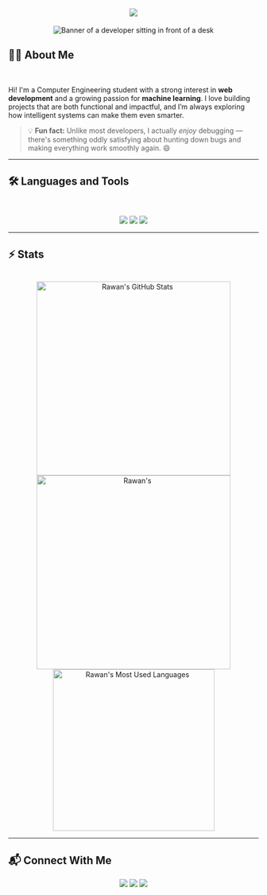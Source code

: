 <div style="text-align: center;"> 
    <h1>
        <img src="https://readme-typing-svg.herokuapp.com/?font=Inter&size=48&center=true&vCenter=true&width=500&height=70&color=4493F8&duration=4000&lines=Hi+There!+👋;+I'm+Rawan+Ahmed;" />
    </h1>
</div>

<p align="center">
  <img src="https://user-images.githubusercontent.com/74038190/216655813-c9147cb2-cfee-4955-b591-52cac08f1f60.gif" alt="Banner of a developer sitting in front of a desk">
</p>

## 👨‍💻 About Me

<br>

Hi! I'm a Computer Engineering student with a strong interest in **web development** and a growing passion for **machine learning**. I love building projects that are both functional and impactful, and I’m always exploring how intelligent systems can make them even smarter.

> 💡 **Fun fact:** Unlike most developers, I actually _enjoy_ debugging — there's something oddly satisfying about hunting down bugs and making everything work smoothly again. 😄

<hr>

## 🛠️ Languages and Tools

<br>
<p align="center">
  <img src="https://skillicons.dev/icons?i=cpp,cs,c,arduino,java,nodejs,react,mongodb" />
  <img src="https://skillicons.dev/icons?i=html,css,sass,tailwind,js,ts,dart,flutter,git,postman" />
  <img src="https://skillicons.dev/icons?i=python,tensorflow,anaconda,linux,bash" />
</p>
<hr>

## ⚡️ Stats

<br>

<div align=center>
  <img width=390 src="https://github-readme-stats.vercel.app/api?username=Rawan227&theme=transparent&count_private=true&show_icons=true&rank_icon=github&locale=en" alt="Rawan's GitHub Stats" />
  <img width=390 src="https://github-readme-streak-stats.herokuapp.com/?user=Rawan227&theme=transparent&count_private=true&border_radius=10&locale=en" alt="Rawan's" />
  <img width=325 src="https://github-readme-stats.vercel.app/api/top-langs?username=Rawan227&theme=transparent&layout=donut&hide=css&langs_count=8&border_radius=10&show_icons=true&locale=en" alt="Rawan's Most Used Languages" />
</div>

<hr>

## 📬 Connect With Me

<p align="center">
  <a href="https://www.linkedin.com/in/rawan-ahmed-b7b12624b/"><img src="https://img.shields.io/badge/LinkedIn-blue?logo=linkedin&style=for-the-badge" /></a>
  <a href="mailto:rawan.a.anber@gmail.com"><img src="https://img.shields.io/badge/Gmail-red?logo=gmail&style=for-the-badge" /></a>
  <a href="https://github.com/Rawan227"><img src="https://img.shields.io/badge/GitHub-black?logo=github&style=for-the-badge" /></a>
</p>
